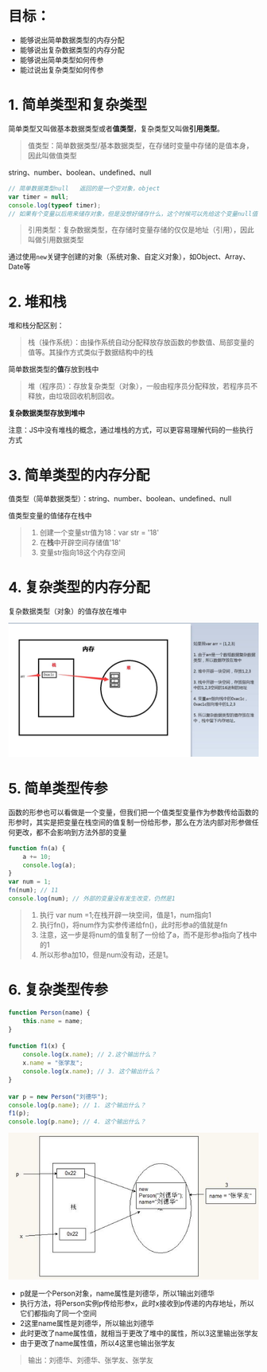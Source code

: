 # 目标：

* 能够说出简单数据类型的内存分配
* 能够说出复杂数据类型的内存分配
* 能够说出简单类型如何传参
* 能过说出复杂类型如何传参

# 1. 简单类型和复杂类型

简单类型又叫做基本数据类型或者**值类型**，复杂类型又叫做**引用类型**。

> 值类型：简单数据类型/基本数据类型，在存储时变量中存储的是值本身，因此叫做值类型

string、number、boolean、undefined、null

```javascript
// 简单数据类型null   返回的是一个空对象，object
var timer = null;
console.log(typeof timer);
// 如果有个变量以后用来储存对象，但是没想好储存什么，这个时候可以先给这个变量null值
```

> 引用类型：复杂数据类型，在存储时变量存储的仅仅是地址（引用），因此叫做引用数据类型

通过使用`new`关键字创建的对象（系统对象、自定义对象），如Object、Array、Date等

# 2. 堆和栈

堆和栈分配区别：

> 栈（操作系统）：由操作系统自动分配释放存放函数的参数值、局部变量的值等。其操作方式类似于数据结构中的栈

简单数据类型的**值**存放到栈中

> 堆（程序员）：存放复杂类型（对象），一般由程序员分配释放，若程序员不释放，由垃圾回收机制回收。

**复杂数据类型存放到堆中**

注意：JS中没有堆栈的概念，通过堆栈的方式，可以更容易理解代码的一些执行方式

# 3. 简单类型的内存分配

值类型（简单数据类型）：string、number、boolean、undefined、null

值类型变量的值储存在栈中

> 1. 创建一个变量str值为18：var str = '18'
> 2. 在**栈**中开辟空间存储值'18'
> 3. 变量str指向18这个内存空间

# 4. 复杂类型的内存分配

复杂数据类型（对象）的值存放在堆中

<img src="resource/堆与栈.jpg" alt="复杂类型的内存分配"  />

# 5. 简单类型传参

函数的形参也可以看做是一个变量，但我们把一个值类型变量作为参数传给函数的形参时，其实是把变量在栈空间的值复制一份给形参，那么在方法内部对形参做任何更改，都不会影响到方法外部的变量

```javascript
function fn(a) {
    a += 10;
    console.log(a);
}
var num = 1;
fn(num); // 11
console.log(num); // 外部的变量没有发生改变，仍然是1
```

> 1. 执行 var num =1;在栈开辟一块空间，值是1，num指向1
> 2. 执行fn()，将num作为实参传递给fn()，此时形参a的值就是fn
> 3. 注意，这一步是将num的值复制了一份给了a，而不是形参a指向了栈中的1
> 4. 所以形参a加10，但是num没有动，还是1。

# 6. 复杂类型传参

```javascript
function Person(name) {
    this.name = name;
}

function f1(x) {
    console.log(x.name); // 2.这个输出什么？
    x.name = "张学友";
    console.log(x.name); // 3. 这个输出什么？
}

var p = new Person("刘德华");
console.log(p.name); // 1. 这个输出什么？
f1(p);
console.log(p.name); // 4. 这个输出什么？
```

![复杂数据类型传参](resource/fuza.jpg)

 * p就是一个Person对象，name属性是刘德华，所以1输出刘德华
 * 执行方法，将Person实例p传给形参x，此时x接收到p传递的内存地址，所以它们都指向了同一个空间
 * 2这里name属性是刘德华，所以输出刘德华
 * 此时更改了name属性值，就相当于更改了堆中的属性，所以3这里输出张学友
 * 由于更改了name属性值，所以4这里也输出张学友

> 输出：刘德华、刘德华、张学友、张学友